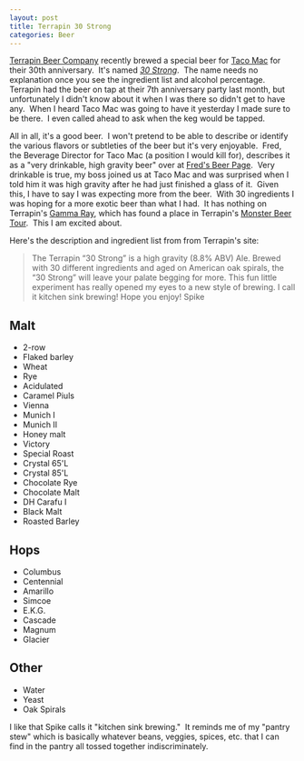 ```yaml
--- 
layout: post
title: Terrapin 30 Strong
categories: Beer
---
```

<a href="http://www.terrapinbeer.com/">Terrapin Beer Company</a> recently brewed a special beer for <a href="http://www.tacomac.com/">Taco Mac</a> for their 30th anniversary.  It's named <a href="http://www.terrapinbeer.com/beers/20-The-Thirty-Strong"><em>30 Strong</em></a>.  The name needs no explanation once you see the ingredient list and alcohol percentage.  Terrapin had the beer on tap at their 7th anniversary party last month, but unfortunately I didn't know about it when I was there so didn't get to have any.  When I heard Taco Mac was going to have it yesterday I made sure to be there.  I even called ahead to ask when the keg would be tapped.

All in all, it's a good beer.  I won't pretend to be able to describe or identify the various flavors or subtleties of the beer but it's very enjoyable.  Fred, the Beverage Director for Taco Mac (a position I would kill for), describes it as a "very drinkable, high gravity beer" over at <a href="http://fredsbeerpage.blogspot.com/2009/05/when-bell-rings-come-out-swigging.html">Fred's Beer Page</a>.  Very drinkable is true, my boss joined us at Taco Mac and was surprised when I told him it was high gravity after he had just finished a glass of it.  Given this, I have to say I was expecting more from the beer.  With 30 ingredients I was hoping for a more exotic beer than what I had.  It has nothing on Terrapin's <a href="http://www.terrapinbeer.com/beers/13-Volume-3---Gamma-Ray">Gamma Ray</a>, which has found a place in Terrapin's <a href="http://www.terrapinbeer.com/beers/2-Monster-Beer-Tour/category">Monster Beer Tour</a>.  This I am excited about.

Here's the description and ingredient list from from Terrapin's site:
<blockquote>The Terrapin “30 Strong” is a high gravity (8.8% <span class="caps">ABV</span>) Ale. Brewed with 30 different ingredients and aged on American oak spirals, the “30 Strong” will leave your palate begging for more. This fun little experiment has really opened my eyes to a new style of brewing. I call it kitchen sink brewing! Hope you enjoy! Spike</blockquote>

## Malt

* 2-row
* Flaked barley
* Wheat
* Rye
* Acidulated
* Caramel Piuls
* Vienna
* Munich I
* Munich II
* Honey malt
* Victory
* Special Roast
* Crystal 65'L
* Crystal 85'L
* Chocolate Rye
* Chocolate Malt
* DH Carafu I
* Black Malt
* Roasted Barley

## Hops

* Columbus
* Centennial
* Amarillo
* Simcoe
* E.K.G.
* Cascade
* Magnum
* Glacier

## Other 
* Water
* Yeast
* Oak Spirals

I like that Spike calls it "kitchen sink brewing."  It reminds me of my "pantry stew" which is basically whatever beans, veggies, spices, etc. that I can find in the pantry all tossed together indiscriminately.
